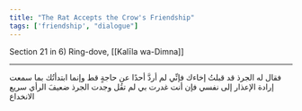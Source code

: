 ```yaml
---
title: "The Rat Accepts the Crow's Friendship"
tags: ['friendship', "dialogue"]
---
```


 Section 21 in 6) Ring-dove, [[Kalīla wa-Dimna]]

---
فقال له الجرذ قد قبلتُ إخاءك فإنِّي لم أردَّ أحدًا عن حاجةٍ قط وإنما ابتدأتُك بما سمعت إرادة الإعذار إلى نفسي فإن أنت غدرت بي لم تقُل وجدت الجرذ ضعيفَ الرأي سريع الانخداع
